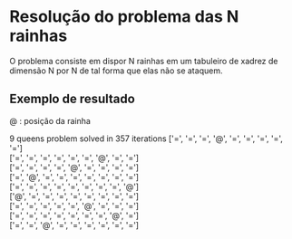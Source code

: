 # Resolução do problema das N rainhas 

O problema consiste em dispor N rainhas em um tabuleiro de xadrez de dimensão N por N de tal forma que elas não se ataquem.

## Exemplo de resultado

@ : posição da rainha

9 queens problem solved in 357 iterations
['=', '=', '=', '@', '=', '=', '=', '=', '=']  
['=', '=', '=', '=', '=', '=', '@', '=', '=']  
['=', '=', '=', '=', '@', '=', '=', '=', '=']  
['=', '@', '=', '=', '=', '=', '=', '=', '=']  
['=', '=', '=', '=', '=', '=', '=', '=', '@']  
['@', '=', '=', '=', '=', '=', '=', '=', '=']  
['=', '=', '=', '=', '=', '@', '=', '=', '=']  
['=', '=', '=', '=', '=', '=', '=', '@', '=']  
['=', '=', '@', '=', '=', '=', '=', '=', '=']  

